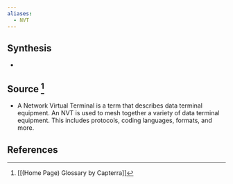 ```yaml
---
aliases:
  - NVT
---
```

## Synthesis
- 
## Source [^1]
- A Network Virtual Terminal is a term that describes data terminal equipment. An NVT is used to mesh together a variety of data terminal equipment. This includes protocols, coding languages, formats, and more.
## References

[^1]: [[(Home Page) Glossary by Capterra]]